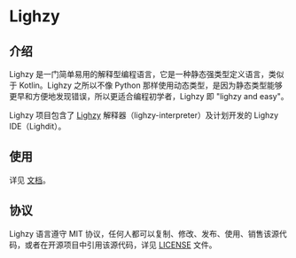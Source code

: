 # Lighzy

## 介绍

Lighzy 是一门简单易用的解释型编程语言，它是一种静态强类型定义语言，类似于 Kotlin。Lighzy 之所以不像 Python 那样使用动态类型，是因为静态类型能够更早和方便地发现错误，所以更适合编程初学者，Lighzy 即 "lighzy and easy"。

Lighzy 项目包含了 [Lighzy](https://github.com/QtLittleXu/lighzy-interpreter) 解释器（lighzy-interpreter）及计划开发的 Lighzy IDE（Lighdit）。

## 使用

详见 [文档](docs/lighzy-language.md)。

## 协议

Lighzy 语言遵守 MIT 协议，任何人都可以复制、修改、发布、使用、销售该源代码，或者在开源项目中引用该源代码，详见 [LICENSE](LICENSE) 文件。

